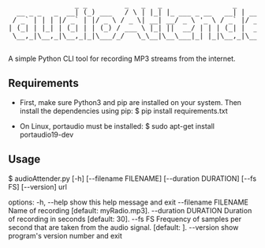 <pre>
                _ _         _   _   _                 _           
  __ _ _   _  __| (_) ___   / \ | |_| |_ ___ _ __   __| | ___ _ __ 
 / _` | | | |/ _` | |/ _ \ / _ \| __| __/ _ \ '_ \ / _` |/ _ \ '__|
| (_| | |_| | (_| | | (_) / ___ \ |_| ||  __/ | | | (_| |  __/ |   
 \__,_|\__,_|\__,_|_|\___/_/   \_\__|\__\___|_| |_|\__,_|\___|_|   
                                                                   
</pre>
A simple Python CLI tool for recording MP3 streams from the internet.

## Requirements

- First, make sure Python3 and pip are installed on your system. Then install the dependencies using pip:
$ pip install requirements.txt

- On Linux,  portaudio must be installed: 
$ sudo apt-get install portaudio19-dev


##  Usage

$ audioAttender.py [-h] [--filename FILENAME] [--duration DURATION] [--fs FS] [--version] url

options:
  -h, --help           show this help message and exit
  --filename FILENAME  Name of recording [default: myRadio.mp3].
  --duration DURATION  Duration of recording in seconds [default: 30].
  --fs FS              Frequency of samples per second that are taken from the audio signal. [default: ].
  --version            show program's version number and exit

